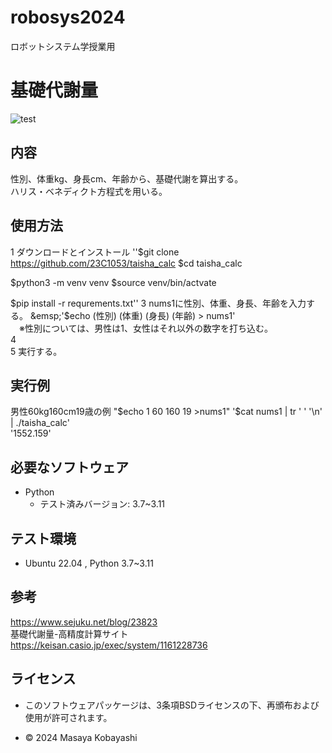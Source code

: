 # robosys2024
ロボットシステム学授業用

# **基礎代謝量** 
![test](https://github.com/23C1053/robosys2024/actions/workflows/test.yml/badge.svg)
## 内容
性別、体重kg、身長cm、年齢から、基礎代謝を算出する。  
ハリス・ベネディクト方程式を用いる。

## 使用方法

1 ダウンロードとインストール
  ''$git clone https://github.com/23C1053/taisha_calc
  $cd taisha_calc

  $python3 -m venv venv
  $source venv/bin/actvate

  $pip install -r requrements.txt''
3 nums1に性別、体重、身長、年齢を入力する。  
&emsp;'$echo (性別) (体重) (身長) (年齢) > nums1'  
&emsp;※性別については、男性は1、女性はそれ以外の数字を打ち込む。  
4   
5 実行する。  


## 実行例
男性60kg160cm19歳の例
"$echo 1 60 160 19 >nums1"  
'$cat nums1 | tr ' ' '\n' | ./taisha_calc'  
'1552.159'  

## 必要なソフトウェア
- Python
  - テスト済みバージョン: 3.7~3.11

## テスト環境
- Ubuntu 22.04 , Python 3.7~3.11 


## 参考
<https://www.sejuku.net/blog/23823>  
基礎代謝量-高精度計算サイト  
<https://keisan.casio.jp/exec/system/1161228736>
## ライセンス
- このソフトウェアパッケージは、3条項BSDライセンスの下、再頒布および使用が許可されます。

- © 2024 Masaya Kobayashi

